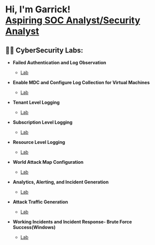 <h1>Hi, I'm Garrick! <br/><a href="www.linkedin.com/in/garrick-jackson-jr-493723245">Aspiring SOC Analyst/Security Analyst</a>

<h2>👨‍💻 CyberSecurity Labs:</h2>

- <b>Failed Authentication and Log Observation</b>
  - [Lab ](https://github.com/garrick8jackson/Lab-1)
- <b>Enable MDC and Configure Log Collection for Virtual Machines</b>
  - [Lab](https://github.com/garrick8jackson/Lab-2)
- <b>Tenant Level Logging</b>
  - [Lab](https://github.com/garrick8jackson/Lab-3)

- <b>Subscription Level Logging</b>
  - [Lab](https://github.com/garrick8jackson/Lab-4)
 
- <b>Resource Level Logging</b>
  - [Lab](https://github.com/garrick8jackson/Lab-5)
    
- <b>World Attack Map Configuration</b>
  - [Lab](https://github.com/garrick8jackson/Lab-6)
    
- <b>Analytics, Alerting, and Incident Generation</b>
  - [Lab](https://github.com/garrick8jackson/Lab-7)
  
- <b>Attack Traffic Generation</b>
  - [Lab](https://github.com/garrick8jackson/Lab-8)
  
- <b>Working Incidents and Incident Response- Brute Force Success(Windows)</b>
  - [Lab](https://github.com/garrick8jackson/Lab-9)
<!--

Here are some ideas to get you started:

- 🔭 I’m currently working on ...
- 🌱 I’m currently learning ...
- 👯 I’m looking to collaborate on ...
- 🤔 I’m looking for help with ...
- 💬 Ask me about ...
- 📫 How to reach me: ...
- 😄 Pronouns: ...
- ⚡ Fun fact: ...
